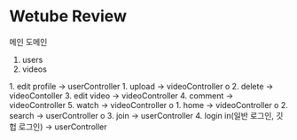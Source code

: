 # Wetube Review

메인 도메인

1. users
2. videos

<users>
1. edit profile -> userController

<videos>
1. upload -> videoController o
2. delete -> videoContoller
3. edit video -> videoController
4. comment -> videoController
5. watch -> videoController o

<root>
1. home -> videoController o
2. search -> userController o
3. join -> userController
4. login in(일반 로그인, 깃헙 로그인) -> userController
